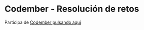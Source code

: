 # Codember - Resolución de retos

Participa de [Codember pulsando aquí](https://codember.dev/ "Codember Midudev")
